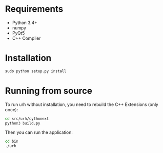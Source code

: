 # Requirements
- Python 3.4+
- numpy
- PyQt5
- C++ Compiler

# Installation

```python
sudo python setup.py install
```

# Running from source
To run urh without installation, you need to rebuild the C++ Extensions (only once):
```bash
cd src/urh/cythonext
python3 build.py
```

Then you can run the application:
```bash
cd bin
./urh
```
